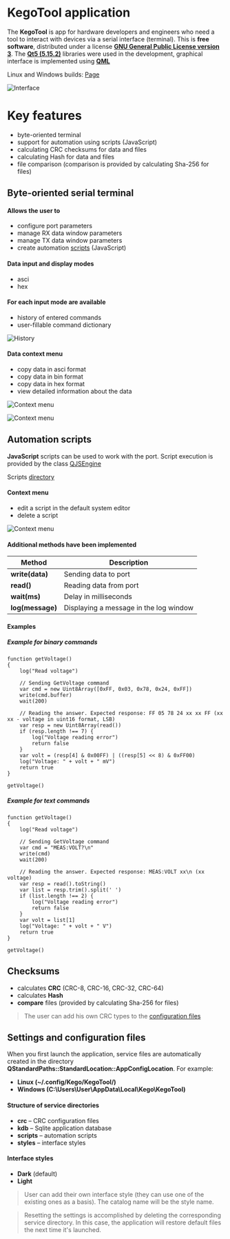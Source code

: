 # KegoTool application

The **KegoTool** is app for hardware developers and engineers who need a tool to interact with devices via a serial interface (terminal).
This is **free software**, distributed under a license **[GNU General Public License version 3](https://www.gnu.org/licenses/)**. The **[Qt5 (5.15.2)](https://doc.qt.io/archives/qt-5.15)** libraries were used in the development, graphical interface is implemented using **[QML](https://doc.qt.io/archives/qt-5.15/topics-ui.html)**

Linux and Windows builds: [Page](https://github.com/skivigor/kegotool/releases)

![Interface](doc/images/main.png)


# Key features
- byte-oriented terminal
- support for automation using scripts (JavaScript)
- calculating CRC checksums for data and files
- calculating Hash for data and files
- file comparison (comparison is provided by calculating Sha-256 for files)


## Byte-oriented serial terminal
#### Allows the user to
- configure port parameters
- manage RX data window parameters
- manage TX data window parameters
- create automation [scripts](#script) (JavaScript)

#### Data input and display modes
- asci
- hex

#### For each input mode are available
- history of entered commands
- user-fillable command dictionary

![History](doc/images/history.png)

#### Data context menu
- copy data in asci format
- copy data in bin format
- copy data in hex format
- view detailed information about the data

![Context menu](doc/images/bytes_menu.png)

![Context menu](doc/images/info.png)


<a id="script"></a>
## Automation scripts
**JavaScript** scripts can be used to work with the port. Script execution is provided by the class [QJSEngine](https://doc.qt.io/archives/qt-5.15/qjsengine.html)

Scripts [directory](#cfg)

#### Context menu
- edit a script in the default system editor
- delete a script

![Context menu](doc/images/scripts.png)

#### Additional methods have been implemented

| **Method**       | **Description**                        |
|------------------|----------------------------------------|
| **write(data)**  | Sending data to port                   |
| **read()**       | Reading data from port                 |
| **wait(ms)**     | Delay in milliseconds                  |
| **log(message)** | Displaying a message in the log window |

#### Examples
##### Example for binary commands

    function getVoltage()
    {
        log("Read voltage")

        // Sending GetVoltage command
        var cmd = new Uint8Array([0xFF, 0x03, 0x78, 0x24, 0xFF])
        write(cmd.buffer)
        wait(200)

        // Reading the answer. Expected response: FF 05 78 24 xx xx FF (xx xx - voltage in uint16 format, LSB)
        var resp = new Uint8Array(read())
        if (resp.length !== 7) {
            log("Voltage reading error")
            return false
        }
        var volt = (resp[4] & 0x00FF) | ((resp[5] << 8) & 0xFF00)
        log("Voltage: " + volt + " mV")
        return true
    }

    getVoltage()

##### Example for text commands

    function getVoltage()
    {
        log("Read voltage")

        // Sending GetVoltage command
        var cmd = "MEAS:VOLT?\n"
        write(cmd)
        wait(200)

        // Reading the answer. Expected response: MEAS:VOLT xx\n (xx voltage)
        var resp = read().toString()
        var list = resp.trim().split(' ')
        if (list.length !== 2) {
            log("Voltage reading error")
            return false
        }
        var volt = list[1]
        log("Voltage: " + volt + " V")
        return true
    }

    getVoltage()

## Checksums
- calculates **CRC** (CRC-8, CRC-16, CRC-32, CRC-64)
- calculates **Hash**
- **compare** files (provided by calculating Sha-256 for files)

> The user can add his own CRC types to the [configuration files](#cfg)

<a id="cfg"></a>
## Settings and configuration files
When you first launch the application, service files are automatically created in the directory **QStandardPaths::StandardLocation::AppConfigLocation**. For example:
- **Linux (~/.config/Kego/KegoTool/)**
- **Windows (C:\Users\User\AppData\Local\Kego\KegoTool)**

#### Structure of service directories
- **crc** – CRC configuration files
- **kdb** – Sqlite application database
- **scripts** – automation scripts
- **styles** – interface styles

#### Interface styles
- **Dark** (default)
- **Light**

> User can add their own interface style (they can use one of the existing ones as a basis). The catalog name will be the style name.

> Resetting the settings is accomplished by deleting the corresponding service directory. In this case, the application will restore default files the next time it's launched.



